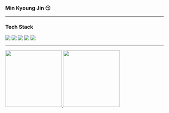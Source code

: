 ###  Min Kyoung Jin 😏

<hr/>

### Tech Stack
<div>
  <img src="https://img.shields.io/badge/-C-A8B9CC?style=flat-square&logo=C&logoColor=white"/></a>
  <img src="https://img.shields.io/badge/-C++-00599C?style=flat-square&logo=Cplusplus&logoColor=white"/></a>
  <img src="https://img.shields.io/badge/-C Sharp-512BD4?style=flat-square&logo=CSharp&logoColor=white"/></a> 
  <img src="https://img.shields.io/badge/-Unity-E6E6FA?style=flat-square&logo=Unity&logoColor=black"/></a>
  <img src="https://img.shields.io/badge/-Unreal Engine-0E1128?style=flat-square&logo=Unreal Engine&logoColor=white"/></a> 
</div>

<hr/>

<a href="https://github.com/Ruanur">
  <img height="180em" src="https://github-readme-stats-eight-theta.vercel.app/api?username=Ruanur&show_icons=true&theme=monokai&include_all_commits=true&count_private=true"/>
  <img height="180em" src="https://github-readme-stats-eight-theta.vercel.app/api/top-langs/?username=Ruanur&hide=c%23&layout=compact&langs_count=8&theme=monokai"/>
</a>



<!--
[![Solved.ac Profile](http://mazassumnida.wtf/api/v2/generate_badge?boj=lp5060)](https://solved.ac/profile/lp5060)
Here are some ideas to get you started:

- 🔭 I’m currently working on ...
- 🌱 I’m currently learning ...
- 👯 I’m looking to collaborate on ...
- 🤔 I’m looking for help with ...
- 💬 Ask me about ...
- 📫 How to reach me: ...
- 😄 Pronouns: ...
- ⚡ Fun fact: ...
-->
